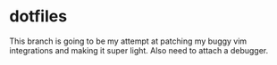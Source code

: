 # dotfiles

This branch is going to be my attempt at patching my buggy vim integrations and making it super light. Also need to attach a debugger.
